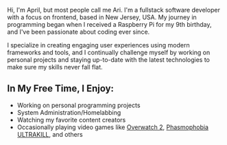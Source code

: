 Hi, I'm April, but most people call me Ari. I'm a fullstack software developer with a focus on frontend, based in New Jersey, USA. My journey in programming began when I received a Raspberry Pi for my 9th birthday, and I've been passionate about coding ever since.

I specialize in creating engaging user experiences using modern frameworks and tools, and I continually challenge myself by working on personal projects and staying up-to-date with the latest technologies to make sure my skills never fall flat.

<!--
  Try to avoid anything other than H2 here,
  it fucks with accessibility
-->

## In My Free Time, I Enjoy:

- Working on personal programming projects
- System Administration/Homelabbing
- Watching my favorite content creators
- Occasionally playing video games like
  [Overwatch 2](https://overwatch.blizzard.com/),
  [Phasmophobia](https://store.steampowered.com/app/739630/Phasmophobia/)
  [ULTRAKILL](https://store.steampowered.com/app/1229490/ULTRAKILL/),
  and others
